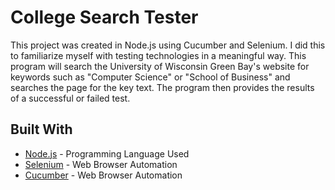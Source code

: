 # College Search Tester

This project was created in Node.js using Cucumber and Selenium. I did this to familiarize myself with testing technologies in a meaningful way. This program will search the University of Wisconsin Green Bay's website for keywords such as "Computer Science" or "School of Business" and searches the page for the key text. The program then provides the results of a successful or failed test.

## Built With

* [Node.js](https://nodejs.org/en/) - Programming Language Used
* [Selenium](https://www.seleniumhq.org/) - Web Browser Automation
* [Cucumber](https://crossbrowsertesting.com/integrations/cucumber) - Web Browser Automation
